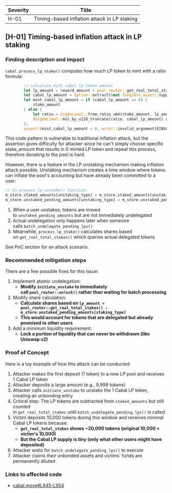 | Severity | Title |
| -------- | -------- | 
|H-01 |Timing-based inflation attack in LP staking|

## [H-01] Timing-based inflation attack in LP staking

### Finding description and impact

`cabal.process_lp_stake()` computes how much LP token to mint with a ratio formula:

```rust
        // calculate mint cabal lp token amount
        let lp_amount = reward_amount + pool_router::get_real_total_stakes(m_store.stake_token_metadata[staking_type]);
        let cabal_lp_amount = option::extract(&mut fungible_asset::supply(m_store.cabal_stake_token_metadata[staking_type]));
        let mint_cabal_lp_amount = if (cabal_lp_amount == 0) {
            stake_amount
        } else {
            let ratio = bigdecimal::from_ratio_u64(stake_amount, lp_amount);
            (bigdecimal::mul_by_u128_truncate(ratio, cabal_lp_amount) as u64)
        };
        assert!(mint_cabal_lp_amount > 0, error::invalid_argument(EINVALID_STAKE_AMOUNT));
```

This code pattern is vulnerable to traditional inflation attack, but the assertion gives difficulty for attacker since he can't simply choose specific stake_amount that results in 0 minted LP token and repeat this process, therefore donating to the pool is hard.

However, there is a feature in the LP unstaking mechanism making inflation attack possible. Unstaking mechanism creates a time window where tokens can inflate the pool's accounting but have already been committed to a user:

```rust
// In process_lp_unstake() function:
m_store.staked_amounts[unstaking_type] = m_store.staked_amounts[unstaking_type] - unbonding_amount;
m_store.unstaked_pending_amounts[unstaking_type] = m_store.unstaked_pending_amounts[unstaking_type] + unbonding_amount;
```

1. When a user unstakes, tokens are moved to `unstaked_pending_amounts` but are not immediately undelegated
2. Actual undelegation only happens later when someone calls `batch_undelegate_pending_lps()`
3. Meanwhile, `process_lp_stake()` calculates shares based on `get_real_total_stakes()` which queries actual delegated tokens

See PoC section for an attack scenario.

### Recommended mitigation steps

There are a few possible fixes for this issue:

1. Implement atomic undelegation:
    - **Modify `initiate_unstake` to immediately call `pool_router::unlock()` rather than waiting for batch processing**
2. Modify share calculation:
    - **Calculate shares based on `lp_amount = pool_router::get_real_total_stakes() - m_store.unstaked_pending_amounts[staking_type]`**
    - **This would account for tokens that are delegated but already promised to other users**
3. Add a minimum liquidity requirement:
    - **Lock a portion of liquidity that can never be withdrawn (like Uniswap v2)**

### Proof of Concept

Here is a toy example of how this attack can be conducted:

1. Attacker makes the first deposit (1 token) to a new LP pool and receives 1 Cabal LP token
2. Attacker deposits a large amount (e.g., 9,999 tokens)
3. Attacker calls `initiate_unstake` to unstake the 1 Cabal LP token, creating an unbonding entry
4. Critical step: The LP tokens are subtracted from `staked_amounts` but still counted in `get_real_total_stakes` until `batch_undelegate_pending_lps()` is called
5. Victim deposits 10,000 tokens during this window and receives minimal Cabal LP tokens because:
    - **`get_real_total_stakes` shows ~20,000 tokens (original 10,000 + victim's 10,000)**
    - **But the Cabal LP supply is tiny (only what other users might have deposited)**
6. Attacker waits for `batch_undelegate_pending_lps()` to execute
7. Attacker claims their unbonded assets and victims' funds are permanently diluted

### Links to affected code

- [cabal.move#L945-L954](https://github.com/code-423n4/2025-04-cabal/blob/5b5f92ab4f95e5f9f405bbfa252860472d164705/sources/cabal.move#L945-L954)